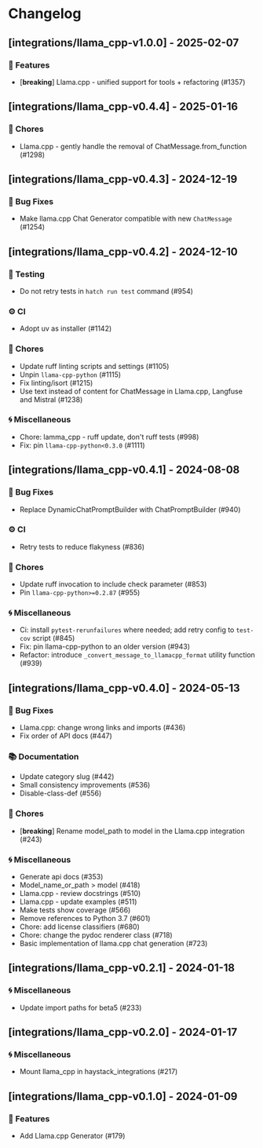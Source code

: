 # Changelog

## [integrations/llama_cpp-v1.0.0] - 2025-02-07

### 🚀 Features

- [**breaking**] Llama.cpp - unified support for tools + refactoring (#1357)


## [integrations/llama_cpp-v0.4.4] - 2025-01-16

### 🧹 Chores

- Llama.cpp - gently handle the removal of ChatMessage.from_function (#1298)


## [integrations/llama_cpp-v0.4.3] - 2024-12-19

### 🐛 Bug Fixes

- Make llama.cpp Chat Generator compatible with new `ChatMessage` (#1254)


## [integrations/llama_cpp-v0.4.2] - 2024-12-10

### 🧪 Testing

- Do not retry tests in `hatch run test` command (#954)

### ⚙️ CI

- Adopt uv as installer (#1142)

### 🧹 Chores

- Update ruff linting scripts and settings (#1105)
- Unpin `llama-cpp-python` (#1115)
- Fix linting/isort (#1215)
- Use text instead of content for ChatMessage in Llama.cpp, Langfuse and Mistral (#1238)

### 🌀 Miscellaneous

- Chore: lamma_cpp - ruff update, don't ruff tests (#998)
- Fix: pin `llama-cpp-python<0.3.0` (#1111)

## [integrations/llama_cpp-v0.4.1] - 2024-08-08

### 🐛 Bug Fixes

- Replace DynamicChatPromptBuilder with ChatPromptBuilder (#940)

### ⚙️ CI

- Retry tests to reduce flakyness (#836)

### 🧹 Chores

- Update ruff invocation to include check parameter (#853)
- Pin `llama-cpp-python>=0.2.87` (#955)

### 🌀 Miscellaneous

- Ci: install `pytest-rerunfailures` where needed; add retry config to `test-cov` script (#845)
- Fix: pin llama-cpp-python to an older version (#943)
- Refactor: introduce `_convert_message_to_llamacpp_format` utility function (#939)

## [integrations/llama_cpp-v0.4.0] - 2024-05-13

### 🐛 Bug Fixes

- Llama.cpp: change wrong links and imports (#436)
- Fix order of API docs (#447)

### 📚 Documentation

- Update category slug (#442)
- Small consistency improvements (#536)
- Disable-class-def (#556)

### 🧹 Chores

- [**breaking**] Rename model_path to model in the Llama.cpp integration (#243)

### 🌀 Miscellaneous

- Generate api docs (#353)
- Model_name_or_path > model (#418)
- Llama.cpp - review docstrings (#510)
- Llama.cpp - update examples (#511)
- Make tests show coverage (#566)
- Remove references to Python 3.7 (#601)
- Chore: add license classifiers (#680)
- Chore: change the pydoc renderer class (#718)
- Basic implementation of llama.cpp chat generation (#723)

## [integrations/llama_cpp-v0.2.1] - 2024-01-18

### 🌀 Miscellaneous

- Update import paths for beta5 (#233)

## [integrations/llama_cpp-v0.2.0] - 2024-01-17

### 🌀 Miscellaneous

- Mount llama_cpp in haystack_integrations (#217)

## [integrations/llama_cpp-v0.1.0] - 2024-01-09

### 🚀 Features

- Add Llama.cpp Generator (#179)

<!-- generated by git-cliff -->
